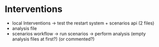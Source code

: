 # Interventions

- local Interventions -> test the restart system + scenarios api (2 files)
- analysis file
- scenarios workflow
  -> run scenarios
  -> perform analysis (empty analysis files at first?) (or commented?)
